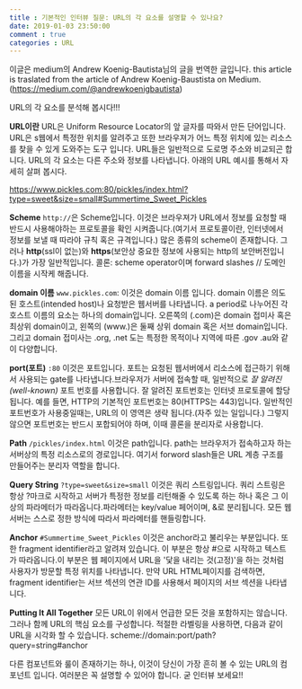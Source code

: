 ```yaml
---
title : 기본적인 인터뷰 질문: URL의 각 요소를 설명할 수 있나요?
date: 2019-01-03 23:50:00
comment : true
categories : URL
---
```


이글은 medium의 Andrew Koenig-Bautista님의 글을 번역한 글입니다.
this article is traslated from the article of Andrew Koenig-Baustista on Medium.(https://medium.com/@andrewkoenigbautista)


URL의 각 요소를 분석해 봅시다!!!

**URL이란**
URL은 Uniform Resource Locator의 앞 글자를 따와서 만든 단어입니다. URL은 s웹에서 특정한 위치를 알려주고 또한 브라우져가 어느 특정 위치에 있는 리소스를 찾을 수 있게 도와주는 도구 입니다.
URL들은 일반적으로 도로명 주소와 비교되곤 합니다. URL의 각 요소는 다른 주소와 정보를 나타냅니다. 아래의 URL 예시를 통해서 자세히 살펴 봅시다.


https://www.pickles.com:80/pickles/index.html?type=sweet&size=small#Summertime_Sweet_Pickles

**Scheme**
`http://`은 Scheme입니다. 이것은 브라우져가 URL에서 정보를 요청할 때 반드시 사용해야하는 프로토콜을 확인 시켜줍니다.(여기서 프로토콜이란, 인터넷에서 정보를 보낼 때 따라야 규칙 혹은 규격입니다.) 많은 종류의 scheme이 존재합니다. 그러나 **http**(ssl이 없는)와 **https**(보안상 중요한 정보에 사용되는 http의 보안버전입니다.)가 가장 일반적입니다. 콜론: scheme operator이며 forward slashes // 도메인 이름을 시작케 해줍니다.

**domain 이름**
 `www.pickles.com`: 이것은 domain 이름 입니다. domain 이름은 의도된 호스트(intended host)나 요청받은 웹서버를 나타냅니다.
a period로 나누어진 각 호스트 이름의 요소는 하나의 domain입니다. 오른쪽의 (.com)은 domain 접미사 혹은 최상위 domain이고, 왼쪽의 (www.)은 둘째 상위 domain 혹은 서브 domain입니다. 그리고 domain 접미사는 .org, .net 도는 특정한 목적이나 지역에 따른 .gov .au와 같이 다양합니다.

**port(포트)**
`:80` 이것은 포트입니다. 포트는 요청된 웹서버에서 리소스에 접근하기 위해서 사용되는 gate를 나타냅니다.브라우저가 서버에 접속할 때, 일반적으로 *잘 알려진(well-known)* 포트 번호를 사용합니다. 잘 알려진 포트번호는 인터넷 프로토콜에 할당됩니다. 예를 들면, HTTP의 기본적인 포트번호는 80(HTTPS는 443)입니다. 일반적인 포트번호가 사용중일때는, URL의 이 영역은 생략 됩니다.(자주 있는 일입니다.) 그렇지 않으면 포트번호는 반드시 포합되어야 하며, 이때 콜론을 분리자로 사용합니다.

**Path**
`/pickles/index.html` 이것은 path입니다. path는 브라우저가 접속하고자 하는 서버상의 특정 리소스로의 경로입니다. 여기서 forword slash들은 URL 계층 구조를 만들어주는 분리자 역할을 합니다.

**Query String**
`?type=sweet&size=small` 이것은 쿼리 스트링입니다. 쿼리 스트링은 항상 ?마크로 시작하고 서버가 특정한 정보를 리턴해줄 수 있도록 하는 하나 혹은 그 이상의 파라메터가 따라옵니다.파라메터는 key/value 페어이며, &로 분리됩니다. 모든 웹 서버는 스스로 정한 방식에 따라서 파라메터를 핸들링합니다.

**Anchor**
`#Summertime_Sweet_Pickles` 이것은 anchor라고 불리우는 부분입니다. 또한 fragment identifier라고 알려져 있습니다. 이 부분은 항상 #으로 시작하고 텍스트가 따라옵니다.이 부분은 웹 페이지에서 URL을 '닻을 내리는 것(고정)'을 하는 것처럼 사용자가 방문할 특정 위치를 나타냅니다. 만약 URL HTML페이지를 검색하면, fragment identifier는 서브 섹션의 연관 ID를 사용해서 페이지의 서브 섹션을 나타냅니다.

**Putting It All Together**
모든 URL이 위에서 언급한 모든 것을 포함하지는 않습니다. 그러나 함께 URL의 핵심 요소를 구성합니다. 적절한 라벨링을 사용하면, 다음과 같이 URL을 시각화 할 수 있습니다.
scheme://domain:port/path?query=string#anchor

다른 컴포넌트와 룰이 존재하기는 하나, 이것이 당신이 가장 흔히 볼 수 있는 URL의 컴포넌트 입니다. 여러분은 꼭 설명할 수 있어야 합니다. 굳 인터뷰 보세요!!
